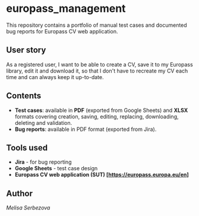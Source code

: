 # europass_management
This repository contains a portfolio of manual test cases and documented bug reports for Europass CV web application. 

## User story
As a registered user, I want to be able to create a CV, save it to my Europass library, edit it and download it, so that I don't have to recreate my CV each time and can always keep it up-to-date.

## Contents
- **Test cases**: available in **PDF** (exported from Google Sheets) and **XLSX** formats covering creation, saving, editing, replacing, downloading, deleting and validation.
- **Bug reports**: available in PDF format (exported from Jira).

## Tools used
- **Jira** - for bug reporting
- **Google Sheets** - test case design
- **Europass CV web application (SUT) [https://europass.europa.eu/en]**

## Author 
*Melisa Serbezova*
